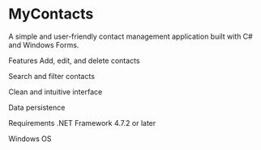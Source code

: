 # MyContacts

A simple and user-friendly contact management application built with C# and Windows Forms.

Features
Add, edit, and delete contacts

Search and filter contacts

Clean and intuitive interface

Data persistence

Requirements
.NET Framework 4.7.2 or later

Windows OS

